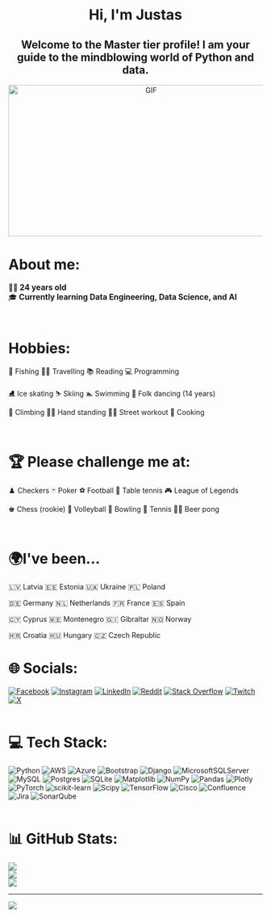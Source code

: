 <h1 align="center">Hi, I'm Justas</h1>
<h2 align="center">Welcome to the Master tier profile! I am your guide to the mindblowing world of Python and data.</h2>
<p align="center">
  <img src="https://d112y698adiu2z.cloudfront.net/photos/production/software_thumbnail_photos/002/623/708/datas/medium.gif" width="550" height="300" alt="GIF" />
</p>

<h1 align="left">About me:</h1>
<p align="left">
    👨‍🎓 <strong style="font-size: 1.1em;">24 years old</strong><br>
    🎓 <strong style="font-size: 1.1em;">Currently learning Data Engineering, Data Science, and AI</strong>
</p>
<br>
<h1 align="left">Hobbies:</h1>

🎣 Fishing          🚶‍♂️ Travelling     📚 Reading        💻 Programming</p>
⛸️ Ice skating     ⛷️ Skiing          🏊 Swimming       💃 Folk dancing (14 years)</p>
🧗 Climbing        🤸‍♂️ Hand standing  🏋️‍♂️ Street workout  🍳 Cooking</p>
</p>
<br>

<h1 align="left">🏆 Please challenge me at:</h1>
 ♟️ Checkers         🃏 Poker           ⚽ Football     🏓 Table tennis     🎮 League of Legends  </p>
 ♚ Chess (rookie)   🏐 Volleyball      🎳 Bowling      🎾 Tennis           🍺🏓 Beer pong  </p>
<br>
  
<h1 align="left">🌍I've been...</h1>

 🇱🇻 Latvia    🇪🇪 Estonia      🇺🇦 Ukraine      🇵🇱 Poland</p>
 🇩🇪 Germany   🇳🇱 Netherlands  🇫🇷 France       🇪🇸 Spain  </p>
 🇨🇾 Cyprus    🇲🇪 Montenegro   🇬🇮 Gibraltar    🇳🇴 Norway</p>
 🇭🇷 Croatia   🇭🇺 Hungary      🇨🇿 Czech Republic </p>

<h1 align="left"</h1>
  
# 🌐 Socials:
[![Facebook](https://img.shields.io/badge/Facebook-%231877F2.svg?logo=Facebook&logoColor=white)](https://facebook.com/justas.vasiljevas) [![Instagram](https://img.shields.io/badge/Instagram-%23E4405F.svg?logo=Instagram&logoColor=white)](https://instagram.com/justelizs) [![LinkedIn](https://img.shields.io/badge/LinkedIn-%230077B5.svg?logo=linkedin&logoColor=white)](https://linkedin.com/in/justas-vasiljevas-285233184) [![Reddit](https://img.shields.io/badge/Reddit-%23FF4500.svg?logo=Reddit&logoColor=white)](https://reddit.com/user/justaxas1) [![Stack Overflow](https://img.shields.io/badge/-Stackoverflow-FE7A16?logo=stack-overflow&logoColor=white)](https://stackoverflow.com/users/18417938) [![Twitch](https://img.shields.io/badge/Twitch-%239146FF.svg?logo=Twitch&logoColor=white)](https://twitch.tv/justazs) [![X](https://img.shields.io/badge/X-black.svg?logo=X&logoColor=white)](https://x.com/justzasz) 
<br><br>

# 💻 Tech Stack:
![Python](https://img.shields.io/badge/python-3670A0?style=for-the-badge&logo=python&logoColor=ffdd54) ![AWS](https://img.shields.io/badge/AWS-%23FF9900.svg?style=for-the-badge&logo=amazon-aws&logoColor=white) ![Azure](https://img.shields.io/badge/azure-%230072C6.svg?style=for-the-badge&logo=microsoftazure&logoColor=white) ![Bootstrap](https://img.shields.io/badge/bootstrap-%238511FA.svg?style=for-the-badge&logo=bootstrap&logoColor=white) ![Django](https://img.shields.io/badge/django-%23092E20.svg?style=for-the-badge&logo=django&logoColor=white) ![MicrosoftSQLServer](https://img.shields.io/badge/Microsoft%20SQL%20Server-CC2927?style=for-the-badge&logo=microsoft%20sql%20server&logoColor=white) ![MySQL](https://img.shields.io/badge/mysql-%2300000f.svg?style=for-the-badge&logo=mysql&logoColor=white) ![Postgres](https://img.shields.io/badge/postgres-%23316192.svg?style=for-the-badge&logo=postgresql&logoColor=white) ![SQLite](https://img.shields.io/badge/sqlite-%2307405e.svg?style=for-the-badge&logo=sqlite&logoColor=white) ![Matplotlib](https://img.shields.io/badge/Matplotlib-%23ffffff.svg?style=for-the-badge&logo=Matplotlib&logoColor=black) ![NumPy](https://img.shields.io/badge/numpy-%23013243.svg?style=for-the-badge&logo=numpy&logoColor=white) ![Pandas](https://img.shields.io/badge/pandas-%23150458.svg?style=for-the-badge&logo=pandas&logoColor=white) ![Plotly](https://img.shields.io/badge/Plotly-%233F4F75.svg?style=for-the-badge&logo=plotly&logoColor=white) ![PyTorch](https://img.shields.io/badge/PyTorch-%23EE4C2C.svg?style=for-the-badge&logo=PyTorch&logoColor=white) ![scikit-learn](https://img.shields.io/badge/scikit--learn-%23F7931E.svg?style=for-the-badge&logo=scikit-learn&logoColor=white) ![Scipy](https://img.shields.io/badge/SciPy-%230C55A5.svg?style=for-the-badge&logo=scipy&logoColor=%white) ![TensorFlow](https://img.shields.io/badge/TensorFlow-%23FF6F00.svg?style=for-the-badge&logo=TensorFlow&logoColor=white) ![Cisco](https://img.shields.io/badge/cisco-%23049fd9.svg?style=for-the-badge&logo=cisco&logoColor=black) ![Confluence](https://img.shields.io/badge/confluence-%23172BF4.svg?style=for-the-badge&logo=confluence&logoColor=white) ![Jira](https://img.shields.io/badge/jira-%230A0FFF.svg?style=for-the-badge&logo=jira&logoColor=white) ![SonarQube](https://img.shields.io/badge/SonarQube-black?style=for-the-badge&logo=sonarqube&logoColor=4E9BCD)
<br><br>
# 📊 GitHub Stats:
![](https://github-readme-stats.vercel.app/api?username=juscius&theme=dark&hide_border=true&include_all_commits=true&count_private=true)<br/>
![](https://github-readme-streak-stats.herokuapp.com/?user=juscius&theme=dark&hide_border=true)<br/>
![](https://github-readme-stats.vercel.app/api/top-langs/?username=juscius&theme=dark&hide_border=true&include_all_commits=true&count_private=true&layout=compact)

---
[![](https://visitcount.itsvg.in/api?id=juscius&icon=0&color=0)](https://visitcount.itsvg.in)

<!-- Proudly created with GPRM ( https://gprm.itsvg.in ) -->

